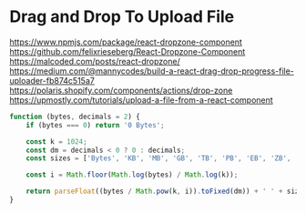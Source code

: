 # Drag and Drop To Upload File

<https://www.npmjs.com/package/react-dropzone-component>
<https://github.com/felixrieseberg/React-Dropzone-Component>
<https://malcoded.com/posts/react-dropzone/>
<https://medium.com/@mannycodes/build-a-react-drag-drop-progress-file-uploader-fb874c515a7>
<https://polaris.shopify.com/components/actions/drop-zone>
<https://upmostly.com/tutorials/upload-a-file-from-a-react-component>

```js
function (bytes, decimals = 2) {
    if (bytes === 0) return '0 Bytes';

    const k = 1024;
    const dm = decimals < 0 ? 0 : decimals;
    const sizes = ['Bytes', 'KB', 'MB', 'GB', 'TB', 'PB', 'EB', 'ZB', 'YB'];

    const i = Math.floor(Math.log(bytes) / Math.log(k));

    return parseFloat((bytes / Math.pow(k, i)).toFixed(dm)) + ' ' + sizes[i];
}
```
